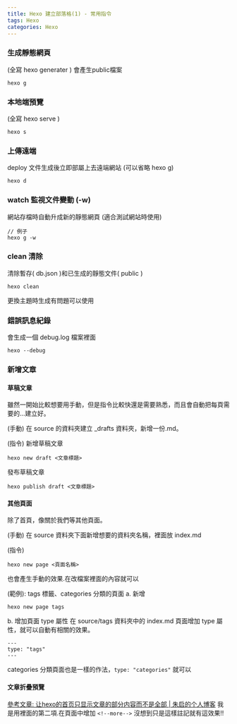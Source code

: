 ```yaml
---
title: Hexo 建立部落格(1) - 常用指令
tags: Hexo
categories: Hexo
---
```


### 生成靜態網頁
(全寫 hexo generater ) 
會產生public檔案
``` hexo
hexo g
```
<!--more-->
### 本地端預覽
(全寫 hexo serve )
``` hexo
hexo s
```

### 上傳遠端
deploy 文件生成後立即部屬上去遠端網站
(可以省略 hexo g)
``` hexo
hexo d
```

### watch 監視文件變動 (-w)
網站存檔時自動升成新的靜態網頁
(適合測試網站時使用)
```
// 例子
hexo g -w
```

### clean 清除
清除暫存( db.json )和已生成的靜態文件( public )
```
hexo clean
```
更換主題時生成有問題可以使用

### 錯誤訊息紀錄
會生成一個 debug.log 檔案裡面
```
hexo --debug
```

### 新增文章
#### 草稿文章
雖然一開始比較想要用手動，但是指令比較快還是需要熟悉，而且會自動把每頁需要的...建立好。

(手動)
在 source 的資料夾建立 _drafts 資料夾，新增一份.md。

(指令)
新增草稿文章
```
hexo new draft <文章標題>
```

發布草稿文章
```
hexo publish draft <文章標題>
```

#### 其他頁面
除了首頁，像關於我們等其他頁面。

(手動) 
在 source 資料夾下面新增想要的資料夾名稱，裡面放 index.md

(指令)
```
hexo new page <頁面名稱>
```
也會產生手動的效果.在改檔案裡面的內容就可以

(範例): tags 標籤、categories 分類的頁面
a. 新增
```
hexo new page tags
```

b. 增加頁面 type 屬性
在 source/tags 資料夾中的 index.md 
頁面增加 type 屬性，就可以自動有相關的效果。
```
---
type: "tags"
---
```
categories 分類頁面也是一樣的作法，```type: "categories"``` 就可以

#### 文章折疊預覽
[參考文章: 让hexo的首页只显示文章的部分内容而不是全部 | 朱启的个人博客](http://blog.smallerpig.com/set-hexo-show-more-button-on-indexpage.html)
我是用裡面的第二項.在頁面中增加 ```<!--more-->```
沒想到只是這樣註記就有這效果!!
